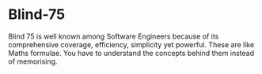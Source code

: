 # Blind-75
Blind 75 is well known among Software Engineers because of its comprehensive coverage, efficiency, simplicity yet powerful.  These are like Maths formulae. You have to understand the concepts behind them instead of memorising.
